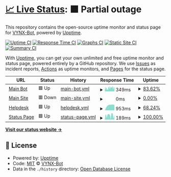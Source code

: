 # [📈 Live Status](https://demo.upptime.js.org): <!--live status--> **🟧 Partial outage**

This repository contains the open-source uptime monitor and status page for [VYNX-Bot](https://demo.upptime.js.org), powered by [Upptime](https://github.com/upptime/upptime).

[![Uptime CI](https://github.com/VYNX-Bot/status/workflows/Uptime%20CI/badge.svg)](https://github.com/VYNX-Bot/status/actions?query=workflow%3A%22Uptime+CI%22)
[![Response Time CI](https://github.com/VYNX-Bot/status/workflows/Response%20Time%20CI/badge.svg)](https://github.com/VYNX-Bot/status/actions?query=workflow%3A%22Response+Time+CI%22)
[![Graphs CI](https://github.com/VYNX-Bot/status/workflows/Graphs%20CI/badge.svg)](https://github.com/VYNX-Bot/status/actions?query=workflow%3A%22Graphs+CI%22)
[![Static Site CI](https://github.com/VYNX-Bot/status/workflows/Static%20Site%20CI/badge.svg)](https://github.com/VYNX-Bot/status/actions?query=workflow%3A%22Static+Site+CI%22)
[![Summary CI](https://github.com/VYNX-Bot/status/workflows/Summary%20CI/badge.svg)](https://github.com/VYNX-Bot/status/actions?query=workflow%3A%22Summary+CI%22)

With [Upptime](https://upptime.js.org), you can get your own unlimited and free uptime monitor and status page, powered entirely by a GitHub repository. We use [Issues](https://github.com/VYNX-Bot/status/issues) as incident reports, [Actions](https://github.com/VYNX-Bot/status/actions) as uptime monitors, and [Pages](https://demo.upptime.js.org) for the status page.

<!--start: status pages-->
<!-- This summary is generated by Upptime (https://github.com/upptime/upptime) -->
<!-- Do not edit this manually, your changes will be overwritten -->
<!-- prettier-ignore -->
| URL | Status | History | Response Time | Uptime |
| --- | ------ | ------- | ------------- | ------ |
| <img alt="" src="https://favicons.githubusercontent.com/vynx.snaky4life.repl.co" height="13"> [Main Bot](https://Vynx.snaky4life.repl.co) | 🟩 Up | [main-bot.yml](https://github.com/VYNX-Bot/status/commits/HEAD/history/main-bot.yml) | <details><summary><img alt="Response time graph" src="./graphs/main-bot/response-time-week.png" height="20"> 349ms</summary><br><a href="https://VYNX-Bot.github.io/status/history/main-bot"><img alt="Response time 349" src="https://img.shields.io/endpoint?url=https%3A%2F%2Fraw.githubusercontent.com%2FVYNX-Bot%2Fstatus%2FHEAD%2Fapi%2Fmain-bot%2Fresponse-time.json"></a><br><a href="https://VYNX-Bot.github.io/status/history/main-bot"><img alt="24-hour response time 421" src="https://img.shields.io/endpoint?url=https%3A%2F%2Fraw.githubusercontent.com%2FVYNX-Bot%2Fstatus%2FHEAD%2Fapi%2Fmain-bot%2Fresponse-time-day.json"></a><br><a href="https://VYNX-Bot.github.io/status/history/main-bot"><img alt="7-day response time 349" src="https://img.shields.io/endpoint?url=https%3A%2F%2Fraw.githubusercontent.com%2FVYNX-Bot%2Fstatus%2FHEAD%2Fapi%2Fmain-bot%2Fresponse-time-week.json"></a><br><a href="https://VYNX-Bot.github.io/status/history/main-bot"><img alt="30-day response time 349" src="https://img.shields.io/endpoint?url=https%3A%2F%2Fraw.githubusercontent.com%2FVYNX-Bot%2Fstatus%2FHEAD%2Fapi%2Fmain-bot%2Fresponse-time-month.json"></a><br><a href="https://VYNX-Bot.github.io/status/history/main-bot"><img alt="1-year response time 349" src="https://img.shields.io/endpoint?url=https%3A%2F%2Fraw.githubusercontent.com%2FVYNX-Bot%2Fstatus%2FHEAD%2Fapi%2Fmain-bot%2Fresponse-time-year.json"></a></details> | <details><summary><a href="https://VYNX-Bot.github.io/status/history/main-bot">83.62%</a></summary><a href="https://VYNX-Bot.github.io/status/history/main-bot"><img alt="All-time uptime 83.62%" src="https://img.shields.io/endpoint?url=https%3A%2F%2Fraw.githubusercontent.com%2FVYNX-Bot%2Fstatus%2FHEAD%2Fapi%2Fmain-bot%2Fuptime.json"></a><br><a href="https://VYNX-Bot.github.io/status/history/main-bot"><img alt="24-hour uptime 100.00%" src="https://img.shields.io/endpoint?url=https%3A%2F%2Fraw.githubusercontent.com%2FVYNX-Bot%2Fstatus%2FHEAD%2Fapi%2Fmain-bot%2Fuptime-day.json"></a><br><a href="https://VYNX-Bot.github.io/status/history/main-bot"><img alt="7-day uptime 83.62%" src="https://img.shields.io/endpoint?url=https%3A%2F%2Fraw.githubusercontent.com%2FVYNX-Bot%2Fstatus%2FHEAD%2Fapi%2Fmain-bot%2Fuptime-week.json"></a><br><a href="https://VYNX-Bot.github.io/status/history/main-bot"><img alt="30-day uptime 83.62%" src="https://img.shields.io/endpoint?url=https%3A%2F%2Fraw.githubusercontent.com%2FVYNX-Bot%2Fstatus%2FHEAD%2Fapi%2Fmain-bot%2Fuptime-month.json"></a><br><a href="https://VYNX-Bot.github.io/status/history/main-bot"><img alt="1-year uptime 83.62%" src="https://img.shields.io/endpoint?url=https%3A%2F%2Fraw.githubusercontent.com%2FVYNX-Bot%2Fstatus%2FHEAD%2Fapi%2Fmain-bot%2Fuptime-year.json"></a></details>
| <img alt="" src="https://favicons.githubusercontent.com/thissitedoesnotexist.koj.co" height="13"> [Main Site](https://thissitedoesnotexist.koj.co) | 🟥 Down | [main-site.yml](https://github.com/VYNX-Bot/status/commits/HEAD/history/main-site.yml) | <details><summary><img alt="Response time graph" src="./graphs/main-site/response-time-week.png" height="20"> 0ms</summary><br><a href="https://VYNX-Bot.github.io/status/history/main-site"><img alt="Response time 0" src="https://img.shields.io/endpoint?url=https%3A%2F%2Fraw.githubusercontent.com%2FVYNX-Bot%2Fstatus%2FHEAD%2Fapi%2Fmain-site%2Fresponse-time.json"></a><br><a href="https://VYNX-Bot.github.io/status/history/main-site"><img alt="24-hour response time 0" src="https://img.shields.io/endpoint?url=https%3A%2F%2Fraw.githubusercontent.com%2FVYNX-Bot%2Fstatus%2FHEAD%2Fapi%2Fmain-site%2Fresponse-time-day.json"></a><br><a href="https://VYNX-Bot.github.io/status/history/main-site"><img alt="7-day response time 0" src="https://img.shields.io/endpoint?url=https%3A%2F%2Fraw.githubusercontent.com%2FVYNX-Bot%2Fstatus%2FHEAD%2Fapi%2Fmain-site%2Fresponse-time-week.json"></a><br><a href="https://VYNX-Bot.github.io/status/history/main-site"><img alt="30-day response time 0" src="https://img.shields.io/endpoint?url=https%3A%2F%2Fraw.githubusercontent.com%2FVYNX-Bot%2Fstatus%2FHEAD%2Fapi%2Fmain-site%2Fresponse-time-month.json"></a><br><a href="https://VYNX-Bot.github.io/status/history/main-site"><img alt="1-year response time 0" src="https://img.shields.io/endpoint?url=https%3A%2F%2Fraw.githubusercontent.com%2FVYNX-Bot%2Fstatus%2FHEAD%2Fapi%2Fmain-site%2Fresponse-time-year.json"></a></details> | <details><summary><a href="https://VYNX-Bot.github.io/status/history/main-site">0.00%</a></summary><a href="https://VYNX-Bot.github.io/status/history/main-site"><img alt="All-time uptime 0.00%" src="https://img.shields.io/endpoint?url=https%3A%2F%2Fraw.githubusercontent.com%2FVYNX-Bot%2Fstatus%2FHEAD%2Fapi%2Fmain-site%2Fuptime.json"></a><br><a href="https://VYNX-Bot.github.io/status/history/main-site"><img alt="24-hour uptime 0.00%" src="https://img.shields.io/endpoint?url=https%3A%2F%2Fraw.githubusercontent.com%2FVYNX-Bot%2Fstatus%2FHEAD%2Fapi%2Fmain-site%2Fuptime-day.json"></a><br><a href="https://VYNX-Bot.github.io/status/history/main-site"><img alt="7-day uptime 0.00%" src="https://img.shields.io/endpoint?url=https%3A%2F%2Fraw.githubusercontent.com%2FVYNX-Bot%2Fstatus%2FHEAD%2Fapi%2Fmain-site%2Fuptime-week.json"></a><br><a href="https://VYNX-Bot.github.io/status/history/main-site"><img alt="30-day uptime 0.00%" src="https://img.shields.io/endpoint?url=https%3A%2F%2Fraw.githubusercontent.com%2FVYNX-Bot%2Fstatus%2FHEAD%2Fapi%2Fmain-site%2Fuptime-month.json"></a><br><a href="https://VYNX-Bot.github.io/status/history/main-site"><img alt="1-year uptime 0.00%" src="https://img.shields.io/endpoint?url=https%3A%2F%2Fraw.githubusercontent.com%2FVYNX-Bot%2Fstatus%2FHEAD%2Fapi%2Fmain-site%2Fuptime-year.json"></a></details>
| <img alt="" src="https://favicons.githubusercontent.com/vynx-bot.freshdesk.com" height="13"> [Helpdesk](https://vynx-bot.freshdesk.com) | 🟩 Up | [helpdesk.yml](https://github.com/VYNX-Bot/status/commits/HEAD/history/helpdesk.yml) | <details><summary><img alt="Response time graph" src="./graphs/helpdesk/response-time-week.png" height="20"> 953ms</summary><br><a href="https://VYNX-Bot.github.io/status/history/helpdesk"><img alt="Response time 953" src="https://img.shields.io/endpoint?url=https%3A%2F%2Fraw.githubusercontent.com%2FVYNX-Bot%2Fstatus%2FHEAD%2Fapi%2Fhelpdesk%2Fresponse-time.json"></a><br><a href="https://VYNX-Bot.github.io/status/history/helpdesk"><img alt="24-hour response time 1002" src="https://img.shields.io/endpoint?url=https%3A%2F%2Fraw.githubusercontent.com%2FVYNX-Bot%2Fstatus%2FHEAD%2Fapi%2Fhelpdesk%2Fresponse-time-day.json"></a><br><a href="https://VYNX-Bot.github.io/status/history/helpdesk"><img alt="7-day response time 953" src="https://img.shields.io/endpoint?url=https%3A%2F%2Fraw.githubusercontent.com%2FVYNX-Bot%2Fstatus%2FHEAD%2Fapi%2Fhelpdesk%2Fresponse-time-week.json"></a><br><a href="https://VYNX-Bot.github.io/status/history/helpdesk"><img alt="30-day response time 953" src="https://img.shields.io/endpoint?url=https%3A%2F%2Fraw.githubusercontent.com%2FVYNX-Bot%2Fstatus%2FHEAD%2Fapi%2Fhelpdesk%2Fresponse-time-month.json"></a><br><a href="https://VYNX-Bot.github.io/status/history/helpdesk"><img alt="1-year response time 953" src="https://img.shields.io/endpoint?url=https%3A%2F%2Fraw.githubusercontent.com%2FVYNX-Bot%2Fstatus%2FHEAD%2Fapi%2Fhelpdesk%2Fresponse-time-year.json"></a></details> | <details><summary><a href="https://VYNX-Bot.github.io/status/history/helpdesk">68.24%</a></summary><a href="https://VYNX-Bot.github.io/status/history/helpdesk"><img alt="All-time uptime 68.24%" src="https://img.shields.io/endpoint?url=https%3A%2F%2Fraw.githubusercontent.com%2FVYNX-Bot%2Fstatus%2FHEAD%2Fapi%2Fhelpdesk%2Fuptime.json"></a><br><a href="https://VYNX-Bot.github.io/status/history/helpdesk"><img alt="24-hour uptime 100.00%" src="https://img.shields.io/endpoint?url=https%3A%2F%2Fraw.githubusercontent.com%2FVYNX-Bot%2Fstatus%2FHEAD%2Fapi%2Fhelpdesk%2Fuptime-day.json"></a><br><a href="https://VYNX-Bot.github.io/status/history/helpdesk"><img alt="7-day uptime 68.24%" src="https://img.shields.io/endpoint?url=https%3A%2F%2Fraw.githubusercontent.com%2FVYNX-Bot%2Fstatus%2FHEAD%2Fapi%2Fhelpdesk%2Fuptime-week.json"></a><br><a href="https://VYNX-Bot.github.io/status/history/helpdesk"><img alt="30-day uptime 68.24%" src="https://img.shields.io/endpoint?url=https%3A%2F%2Fraw.githubusercontent.com%2FVYNX-Bot%2Fstatus%2FHEAD%2Fapi%2Fhelpdesk%2Fuptime-month.json"></a><br><a href="https://VYNX-Bot.github.io/status/history/helpdesk"><img alt="1-year uptime 68.24%" src="https://img.shields.io/endpoint?url=https%3A%2F%2Fraw.githubusercontent.com%2FVYNX-Bot%2Fstatus%2FHEAD%2Fapi%2Fhelpdesk%2Fuptime-year.json"></a></details>
| <img alt="" src="https://favicons.githubusercontent.com/vynx-bot.github.io" height="13"> [Status Page](https://VYNX-Bot.github.io/status) | 🟩 Up | [status-page.yml](https://github.com/VYNX-Bot/status/commits/HEAD/history/status-page.yml) | <details><summary><img alt="Response time graph" src="./graphs/status-page/response-time-week.png" height="20"> 189ms</summary><br><a href="https://VYNX-Bot.github.io/status/history/status-page"><img alt="Response time 189" src="https://img.shields.io/endpoint?url=https%3A%2F%2Fraw.githubusercontent.com%2FVYNX-Bot%2Fstatus%2FHEAD%2Fapi%2Fstatus-page%2Fresponse-time.json"></a><br><a href="https://VYNX-Bot.github.io/status/history/status-page"><img alt="24-hour response time 206" src="https://img.shields.io/endpoint?url=https%3A%2F%2Fraw.githubusercontent.com%2FVYNX-Bot%2Fstatus%2FHEAD%2Fapi%2Fstatus-page%2Fresponse-time-day.json"></a><br><a href="https://VYNX-Bot.github.io/status/history/status-page"><img alt="7-day response time 189" src="https://img.shields.io/endpoint?url=https%3A%2F%2Fraw.githubusercontent.com%2FVYNX-Bot%2Fstatus%2FHEAD%2Fapi%2Fstatus-page%2Fresponse-time-week.json"></a><br><a href="https://VYNX-Bot.github.io/status/history/status-page"><img alt="30-day response time 189" src="https://img.shields.io/endpoint?url=https%3A%2F%2Fraw.githubusercontent.com%2FVYNX-Bot%2Fstatus%2FHEAD%2Fapi%2Fstatus-page%2Fresponse-time-month.json"></a><br><a href="https://VYNX-Bot.github.io/status/history/status-page"><img alt="1-year response time 189" src="https://img.shields.io/endpoint?url=https%3A%2F%2Fraw.githubusercontent.com%2FVYNX-Bot%2Fstatus%2FHEAD%2Fapi%2Fstatus-page%2Fresponse-time-year.json"></a></details> | <details><summary><a href="https://VYNX-Bot.github.io/status/history/status-page">100.00%</a></summary><a href="https://VYNX-Bot.github.io/status/history/status-page"><img alt="All-time uptime 100.00%" src="https://img.shields.io/endpoint?url=https%3A%2F%2Fraw.githubusercontent.com%2FVYNX-Bot%2Fstatus%2FHEAD%2Fapi%2Fstatus-page%2Fuptime.json"></a><br><a href="https://VYNX-Bot.github.io/status/history/status-page"><img alt="24-hour uptime 100.00%" src="https://img.shields.io/endpoint?url=https%3A%2F%2Fraw.githubusercontent.com%2FVYNX-Bot%2Fstatus%2FHEAD%2Fapi%2Fstatus-page%2Fuptime-day.json"></a><br><a href="https://VYNX-Bot.github.io/status/history/status-page"><img alt="7-day uptime 100.00%" src="https://img.shields.io/endpoint?url=https%3A%2F%2Fraw.githubusercontent.com%2FVYNX-Bot%2Fstatus%2FHEAD%2Fapi%2Fstatus-page%2Fuptime-week.json"></a><br><a href="https://VYNX-Bot.github.io/status/history/status-page"><img alt="30-day uptime 100.00%" src="https://img.shields.io/endpoint?url=https%3A%2F%2Fraw.githubusercontent.com%2FVYNX-Bot%2Fstatus%2FHEAD%2Fapi%2Fstatus-page%2Fuptime-month.json"></a><br><a href="https://VYNX-Bot.github.io/status/history/status-page"><img alt="1-year uptime 100.00%" src="https://img.shields.io/endpoint?url=https%3A%2F%2Fraw.githubusercontent.com%2FVYNX-Bot%2Fstatus%2FHEAD%2Fapi%2Fstatus-page%2Fuptime-year.json"></a></details>

<!--end: status pages-->

[**Visit our status website →**](https://demo.upptime.js.org)

## 📄 License

- Powered by: [Upptime](https://github.com/upptime/upptime)
- Code: [MIT](./LICENSE) © [VYNX-Bot](https://demo.upptime.js.org)
- Data in the `./history` directory: [Open Database License](https://opendatacommons.org/licenses/odbl/1-0/)
